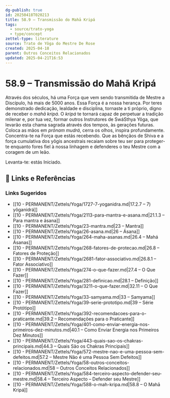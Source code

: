 ```yaml
---
dg-publish: true
id: 20250418T020213
title: 58.9 – Transmissão do Mahā Kripá
tags:
  - source/trato-yoga
  - type/concept
zettel-type: literature
source: Trato de Yôga do Mestre De Rose
created: 2025-04-18
parent: Outros Conceitos Relacionados
updated: 2025-04-21T16:53
---
```


# 58.9 – Transmissão do Mahā Kripá

Através dos séculos, há uma Força que vem sendo transmitida de Mestre a Discípulo, há mais de 5000 anos. Essa Força é a nossa herança. Por teres demonstrado dedicação, lealdade e disciplina, tornaste a ti próprio, digno de receber o *mahā kripá*. O *kripá* te tornará capaz de perpetuar a tradição milenar e, por tua vez, formar outros Instrutores de SwáSthya Yôga, que levarão esta chama sagrada através dos tempos, às gerações futuras. Coloca as mãos em *prônam mudrá*, cerra os olhos, inspira profundamente. Concentra-te na Força que estás recebendo. Que as bênçãos de Shiva e a força cumulativa dos yôgis ancestrais recaiam sobre teu ser para proteger-te enquanto fores fiel à nossa linhagem e defenderes o teu Mestre com a coragem de um leão.

Levanta-te: estás Iniciado.

## 🔗 Links e Referências











### Links Sugeridos

- [[10 - PERMANENT/Zettels/Yoga/1727-7-yoganidra.md\|17.2.7 – 7) yôganidrá]]
- [[10 - PERMANENT/Zettels/Yoga/2113-para-mantra-e-asana.md\|21.1.3 – Para mantra e ásana]]
- [[10 - PERMANENT/Zettels/Yoga/23-mantra.md\|23 – Mantra]]
- [[10 - PERMANENT/Zettels/Yoga/26-asana.md\|26 – Ásana]]
- [[10 - PERMANENT/Zettels/Yoga/264-maha-asanas.md\|26.4 – Mahá Ásanas]]
- [[10 - PERMANENT/Zettels/Yoga/268-fatores-de-protecao.md\|26.8 – Fatores de Proteção]]
- [[10 - PERMANENT/Zettels/Yoga/2681-fator-associativo.md\|26.8.1 – Fator Associativo]]
- [[10 - PERMANENT/Zettels/Yoga/274-o-que-fazer.md\|27.4 – O Que Fazer]]
- [[10 - PERMANENT/Zettels/Yoga/281-definicao.md\|28.1 – Definição]]
- [[10 - PERMANENT/Zettels/Yoga/3211-o-que-fazer.md\|32.11 – O Que Fazer]]
- [[10 - PERMANENT/Zettels/Yoga/33-samyama.md\|33 – Samyama]]
- [[10 - PERMANENT/Zettels/Yoga/39-serie-prototipo.md\|39 – Série Protótipo]]
- [[10 - PERMANENT/Zettels/Yoga/392-recomendacoes-para-o-praticante.md\|39.2 – Recomendações para o Praticante]]
- [[10 - PERMANENT/Zettels/Yoga/401-como-enviar-energia-nos-primeiros-dez-minutos.md\|40.1 – Como Enviar Energia nos Primeiros Dez Minutos]]
- [[10 - PERMANENT/Zettels/Yoga/443-quais-sao-os-chakras-principais.md\|44.3 – Quais São os Chakras Principais]]
- [[10 - PERMANENT/Zettels/Yoga/572-mestre-nao-e-uma-pessoa-sem-defeitos.md\|57.2 – Mestre Não é uma Pessoa Sem Defeitos]]
- [[10 - PERMANENT/Zettels/Yoga/58-outros-conceitos-relacionados.md\|58 – Outros Conceitos Relacionados]]
- [[10 - PERMANENT/Zettels/Yoga/584-terceiro-aspecto-defender-seu-mestre.md\|58.4 – Terceiro Aspecto – Defender seu Mestre]]
- [[10 - PERMANENT/Zettels/Yoga/588-o-mah-kripa.md\|58.8 – O Mahā Kripá]]